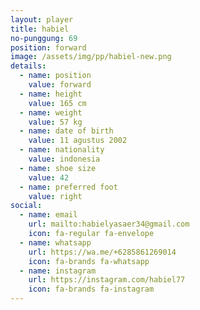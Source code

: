 ```yaml
---
layout: player
title: habiel
no-punggung: 69
position: forward
image: /assets/img/pp/habiel-new.png
details:
  - name: position
    value: forward
  - name: height
    value: 165 cm
  - name: weight
    value: 57 kg
  - name: date of birth
    value: 11 agustus 2002
  - name: nationality
    value: indonesia
  - name: shoe size
    value: 42
  - name: preferred foot
    value: right
social:
  - name: email
    url: mailto:habielyasaer34@gmail.com
    icon: fa-regular fa-envelope
  - name: whatsapp
    url: https://wa.me/+6285861269014
    icon: fa-brands fa-whatsapp
  - name: instagram
    url: https://instagram.com/habiel77
    icon: fa-brands fa-instagram
---
```

